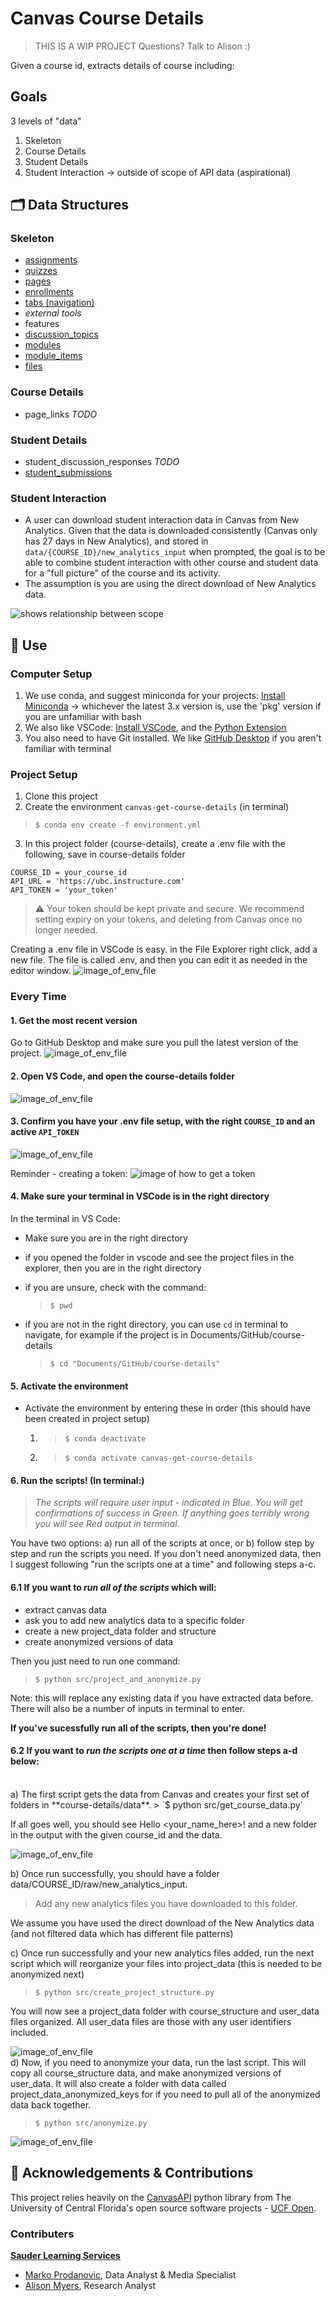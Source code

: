 
# Canvas Course Details

> THIS IS A WIP PROJECT
> Questions? Talk to Alison :) 

Given a course id, extracts details of course including:

## Goals
3 levels of "data" 
1. Skeleton 
2. Course Details
3. Student Details
4. Student Interaction -> outside of scope of API data (aspirational)

## 🗂 Data Structures
### Skeleton
- [assignments](https://canvas.instructure.com/doc/api/assignments.html#method.assignments_api.index)
- [quizzes](https://canvas.instructure.com/doc/api/quizzes#method.quizzes/quizzes_api.index) 
- [pages](https://canvas.instructure.com/doc/api/pages#method.wiki_pages_api.index)
- [enrollments](https://canvas.instructure.com/doc/api/enrollments.html#method.enrollments_api.index)
- [tabs (navigation)](https://canvas.instructure.com/doc/api/tabs.html#method.tabs.index)
- *external tools* 
- features
- [discussion_topics](https://canvas.instructure.com/doc/api/discussion_topics.html#method.discussion_topics.index)
- [modules](https://canvas.instructure.com/doc/api/modules.html#method.context_modules_api.index)
- [module_items](https://canvas.instructure.com/doc/api/modules.html#method.context_module_items_api.index)
- [files](https://canvas.instructure.com/doc/api/files#method.files.api_index)

### Course Details
- page_links *TODO*
### Student Details
- student_discussion_responses *TODO*
- [student_submissions](https://canvas.instructure.com/doc/api/submissions#method.submissions_api.for_students)

### Student Interaction
- A user can download student interaction data in Canvas from New Analytics. Given that the data is downloaded consistently (Canvas only has 27 days in New Analytics), and stored in `data/{COURSE_ID}/new_analytics_input` when prompted, the goal is to be able to combine student interaction with other course and student data for a "full picture" of the course and its activity. 
- The assumption is you are using the direct download of New Analytics data. 

![shows relationship between scope](img/simple_project_scope.png)

## 🚀 Use
### Computer Setup

1. We use conda, and suggest miniconda for your projects: [Install Miniconda](https://docs.conda.io/en/latest/miniconda.html) -> whichever the latest 3.x version is, use the 'pkg' version if you are unfamiliar with bash
2. We also like VSCode: [Install VSCode](https://code.visualstudio.com), and the [Python Extension](https://code.visualstudio.com/docs/python/python-tutorial#_prerequisites)
3. You also need to have Git installed. We like [GitHub Desktop](https://desktop.github.com/) if you aren't familiar with terminal

### Project Setup
1. Clone this project
2. Create the environment `canvas-get-course-details` (in terminal) 
> `$ conda env create -f environment.yml`
3. In this project folder (course-details), create a .env file with the following, save in course-details folder
```
COURSE_ID = your_course_id
API_URL = 'https://ubc.instructure.com'
API_TOKEN = 'your_token'
```
> ⚠️ Your token should be kept private and secure. We recommend setting expiry on your tokens, and deleting from Canvas once no longer needed. 

Creating a .env file in VSCode is easy. in the File Explorer right click, add a new file. The file is called .env, and then you can edit it as needed in the editor window.
![image_of_env_file](img/create_env_file.png)

### Every Time

#### 1. Get the most recent version
 Go to GitHub Desktop and make sure you pull the latest version of the project.
![image_of_env_file](img/github-desktop-fetch.png)
<br>
#### 2. Open VS Code, and open the course-details folder
![image_of_env_file](img/open-vs-code.png)
<br>
#### 3. Confirm you have your .env file setup, with the right `COURSE_ID` and an active `API_TOKEN`
   
   ![image_of_env_file](img/create_env_file.png)

   Reminder - creating a token:
   ![image of how to get a token](img/create_a_token.png)


#### 4. Make sure your terminal in VSCode is in the right directory
In the terminal in VS Code:
   - Make sure you are in the right directory 
   - if you opened the folder in vscode and see the project files in the explorer, then you are in the right directory 
   - if you are unsure, check with the command:
      > `$ pwd`

   - if you are not in the right directory, you can use `cd` in terminal to navigate, for example if the project is in Documents/GitHub/course-details
      > `$ cd "Documents/GitHub/course-details"` 

#### 5. Activate the environment
   - Activate the environment by entering these in order (this should have been created in project setup)
      1. > `$ conda deactivate`
      2. > `$ conda activate canvas-get-course-details`
 
#### 6. Run the scripts! (In terminal:)
> *The scripts will require user input - indicated in Blue. You will get confirmations of success in Green. If anything goes terribly wrong you will see Red output in terminal.*

You have two options: a) run all of the scripts at once, or b) follow step by step and run the scripts you need. If you don't need anonymized data, then I suggest following "run the scripts one at a time" and following steps a-c. 
#### 6.1 If you want to *run all of the scripts* which will:
- extract canvas data 
- ask you to add new analytics data to a specific folder 
- create a new project_data folder and structure
- create anonymized versions of data 


Then you just need to run one command: 
> `$ python src/project_and_anonymize.py` 

Note: this will replace any existing data if you have extracted data before. There will also be a number of inputs in terminal to enter. 

**If you've sucessfully run all of the scripts, then you're done!**
#### 6.2 If you want to *run the scripts one at a time* then follow steps a-d below:

<br>
   a) The first script gets the data from Canvas and creates your first set of folders in **course-details/data**. 
   > `$ python src/get_course_data.py` 

   If all goes well, you should see Hello <your_name_here>! and a new folder in the output with the given course_id and the data. 

   ![image_of_env_file](img/step-a-folder-output.png)
<br>

   b) Once run successfully, you should have a folder data/COURSE_ID/raw/new_analytics_input. 
   > Add any new analytics files you have downloaded to this folder.

   We assume you have used the direct download of the New Analytics data (and not filtered data which has different file patterns)
<br>

   c) Once run successfully and your new analytics files added, run the next script which will reorganize your files into project_data (this is needed to be anonymized next)
   > `$ python src/create_project_structure.py`

   You will now see a project_data folder with course_structure and user_data files organized. All user_data files are those with any user identifiers included. 

   ![image_of_env_file](img/step-b-folder-output.png)
<br>
   d) Now, if you need to anonymize your data, run the last script. This will copy all course_structure data, and make anonymized versions of user_data. It will also create a folder with data called project_data_anonymized_keys for if you need to pull all of the anonymized data back together. 
   > `$ python src/anonymize.py`

   ![image_of_env_file](img/step-d-folder-output.png)


## 🌟 Acknowledgements & Contributions
This project relies heavily on the [CanvasAPI](https://github.com/ucfopen/canvasapi) python library from The University of Central Florida's open source software projects - [UCF Open](https://ucfopen.github.io/).

### Contributers

[**Sauder Learning Services**](https://www.sauder.ubc.ca/about-ubc-sauder/learning-services/people)
- [Marko Prodanovic](https://github.com/markoprodanovic), Data Analyst & Media Specialist
- [Alison Myers](https://github.com/alisonmyers), Research Analyst